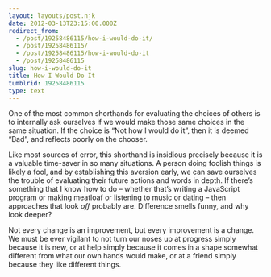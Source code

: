 ```yaml
---
layout: layouts/post.njk
date: 2012-03-13T23:15:00.000Z
redirect_from:
  - /post/19258486115/how-i-would-do-it/
  - /post/19258486115/
  - /post/19258486115/how-i-would-do-it
  - /post/19258486115
slug: how-i-would-do-it
title: How I Would Do It
tumblrid: 19258486115
type: text
---
```

<p>One of the most common shorthands for evaluating the choices of others is to internally ask ourselves if we would make those same choices in the same situation.  If the choice is &ldquo;Not how I would do it&rdquo;, then it is deemed &ldquo;Bad&rdquo;, and reflects poorly on the chooser.</p>

<p>Like most sources of error, this shorthand is insidious precisely because it is a valuable time-saver in so many situations.  A person doing foolish things is likely a fool, and by establishing this aversion early, we can save ourselves the trouble of evaluating their future actions and words in depth.  If there&rsquo;s something that I know how to do &ndash; whether that&rsquo;s writing a JavaScript program or making meatloaf or listening to music or dating &ndash; then approaches that look <em>off</em> probably are.  Difference smells funny, and why look deeper?</p>

<p>Not every change is an improvement, but every improvement is a change.  We must be ever vigilant to not turn our noses up at progress simply because it is new, or at help simply because it comes in a shape somewhat different from what our own hands would make, or at a friend simply because they like different things.</p>
